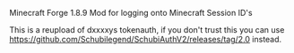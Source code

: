 Minecraft Forge 1.8.9 Mod for logging onto Minecraft Session ID's

This is a reupload of dxxxxys tokenauth, if you don't trust this you can use https://github.com/Schubilegend/SchubiAuthV2/releases/tag/2.0 instead.
